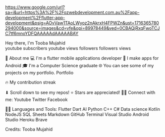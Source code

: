 
https://www.google.com/url?sa=i&url=https%3A%2F%2Fozwebdevelopment.com.au%2Fapp-development%2Fflutter-app-development&psig=AOvVaw1TAoLWyoz2nAkrxH4FPWZn&ust=1716365780294000&source=images&cd=vfe&opi=89978449&ved=0CBAQjRxqFwoTCJC7tf6mnoYDFQAAAAAdAAAAABAY


Hey there, I'm Tooba Mujahid  
youtube subscribers youtube views followers followers views

📖 About me
💻 I'm a flutter mobile applications developer
📱 I make apps for Android 
🎓 I'm a Computer Science graduate
🌐 You can see some of my projects on my portfolio.
Portfolio

🔥 My contribution streak


⬇ Scroll down to see my repos! ⭐ Stars are appreciated!
🙋‍♂️ Connect with me:
Youtube Twitter Facebook

👨‍💻 Languages and Tools:
Flutter	Dart	AI Python
C++	C#	Data science	Kotlin	
NodeJS	SQL	Sheets	Markdown	GitHub
Terminal	Visual Studio	Android Studio	Heroku	Brave

Credits: Tooba Mujahid

